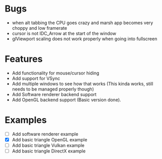 # Bugs
- when alt tabbing the CPU goes crazy and marsh app becomes very choppy and low framerate
- cursor is not IDC_Arrow at the start of the window 
- glViewport scaling does not work properly when going into fullscreen

# Features
- Add functionality for mouse/cursor hiding
- Add support for VSync
- Add multiple windows to see how that works (This kinda works, still needs to be managed properly though)
- Add Software renderer backend support
- Add OpenGL backend support (Basic version done).

# Examples
- [ ] Add software renderer example
- [x] Add basic triangle OpenGL example
- [ ] Add basic triangle Vulkan example
- [ ] Add basic triangle DirectX example
